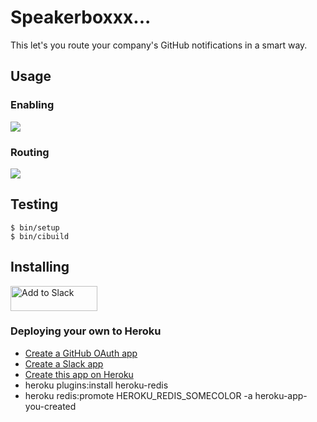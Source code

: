 # Speakerboxxx...

This let's you route your company's GitHub notifications in a smart way.

## Usage

### Enabling

![](https://cloud.githubusercontent.com/assets/38/16291814/d3bf8e76-38bf-11e6-87a7-770d907a96a6.png)

### Routing

![](https://cloud.githubusercontent.com/assets/38/16548170/27031d54-413b-11e6-9045-aced244f7a29.png)

## Testing


```console
$ bin/setup
$ bin/cibuild
```

## Installing

<a href="https://speakerboxxx.atmos.org/auth/slack"><img alt="Add to Slack" height="40" width="139" src="https://platform.slack-edge.com/img/add_to_slack.png" srcset="https://platform.slack-edge.com/img/add_to_slack.png 1x, https://platform.slack-edge.com/img/add_to_slack@2x.png 2x" /></a>

### Deploying your own to Heroku

* [Create a GitHub OAuth app](https://github.com/settings/applications/new)
* [Create a Slack app](https://api.slack.com/apps/new)
* [Create this app on Heroku](https://heroku.com/deploy?template=https://github.com/atmos/speakerboxxx)
* heroku plugins:install heroku-redis
* heroku redis:promote HEROKU_REDIS_SOMECOLOR -a heroku-app-you-created
